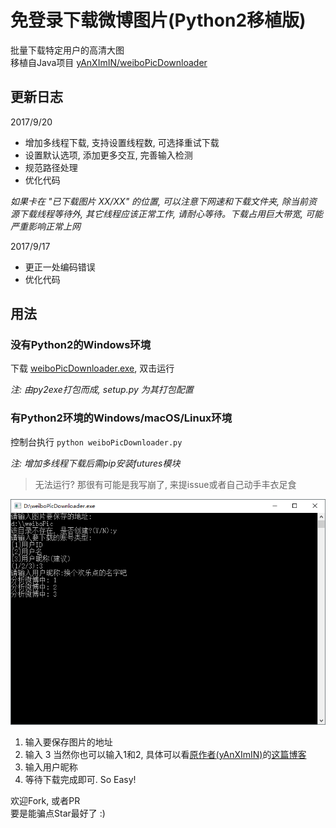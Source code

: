 # 免登录下载微博图片(Python2移植版)

批量下载特定用户的高清大图  
移植自Java项目 [yAnXImIN/weiboPicDownloader](https://github.com/yAnXImIN/weiboPicDownloader)

## 更新日志

2017/9/20  
- 增加多线程下载, 支持设置线程数, 可选择重试下载
- 设置默认选项, 添加更多交互, 完善输入检测
- 规范路径处理
- 优化代码


*如果卡在 "已下载图片 XX/XX" 的位置, 可以注意下网速和下载文件夹, 除当前资源下载线程等待外, 其它线程应该正常工作, 请耐心等待。下载占用巨大带宽, 可能严重影响正常上网* 

2017/9/17  
- 更正一处编码错误
- 优化代码  

## 用法

### 没有Python2的Windows环境
下载 [weiboPicDownloader.exe](https://raw.githubusercontent.com/nondanee/weiboPicDownloader/master/dist/weiboPicDownloader.exe), 双击运行

*注: 由py2exe打包而成, setup.py 为其打包配置*  

### 有Python2环境的Windows/macOS/Linux环境
控制台执行 `python weiboPicDownloader.py` 

*注: 增加多线程下载后需pip安装futures模块*  

>无法运行? 那很有可能是我写崩了, 来提issue或者自己动手丰衣足食  

![show](show/screenshot.png)
1. 输入要保存图片的地址
2. 输入 3 当然你也可以输入1和2, 具体可以看[原作者(yAnXImIN)](https://github.com/yAnXImIN/)的[这篇博客](http://blog.yanximin.site/2017/09/05/weibo-userid-containerid/)
3. 输入用户昵称
4. 等待下载完成即可. So Easy!


欢迎Fork, 或者PR  
要是能骗点Star最好了 :)  
